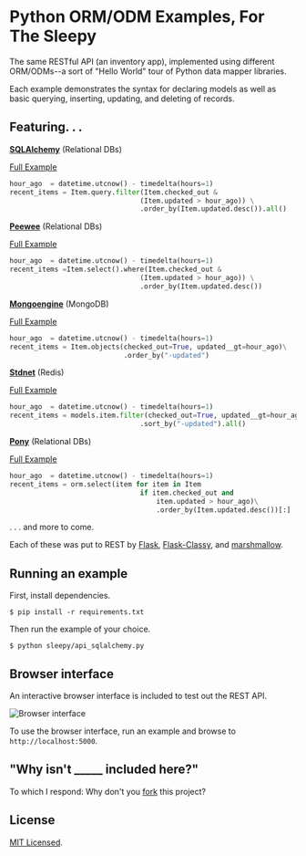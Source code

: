 # Python ORM/ODM Examples, For The Sleepy

The same RESTful API (an inventory app), implemented using different ORM/ODMs--a sort of "Hello World" tour of Python data mapper libraries.

Each example demonstrates the syntax for declaring models as well as basic querying, inserting, updating, and deleting of records.


## Featuring. . .

**[SQLAlchemy](http://www.sqlalchemy.org/)** (Relational DBs)

[Full Example](https://github.com/sloria/PythonORMSleepy/blob/master/sleepy/api_sqlalchemy.py)

```python
hour_ago  = datetime.utcnow() - timedelta(hours=1)
recent_items = Item.query.filter(Item.checked_out &
                                (Item.updated > hour_ago)) \
                                .order_by(Item.updated.desc()).all()
```

**[Peewee](http://peewee.readthedocs.org/en/latest/)** (Relational DBs)

[Full Example](https://github.com/sloria/PythonORMSleepy/blob/master/sleepy/api_peewee.py)

```python
hour_ago  = datetime.utcnow() - timedelta(hours=1)
recent_items =Item.select().where(Item.checked_out &
                                (Item.updated > hour_ago)) \
                                .order_by(Item.updated.desc())
```

**[Mongoengine](http://mongoengine.org)** (MongoDB)

[Full Example](https://github.com/sloria/PythonORMSleepy/blob/master/sleepy/api_mongoengine.py)

```python
hour_ago  = datetime.utcnow() - timedelta(hours=1)
recent_items = Item.objects(checked_out=True, updated__gt=hour_ago)\
                            .order_by("-updated")
```

**[Stdnet](http://pythonhosted.org/python-stdnet/index.html)** (Redis)

[Full Example](https://github.com/sloria/PythonORMSleepy/blob/master/sleepy/api_stdnet.py)

```python
hour_ago  = datetime.utcnow() - timedelta(hours=1)
recent_items = models.item.filter(checked_out=True, updated__gt=hour_ago)\
                                .sort_by("-updated").all()
```

**[Pony](http://ponyorm.com/)** (Relational DBs)

[Full Example](https://github.com/sloria/PythonORMSleepy/blob/master/sleepy/api_pony.py)

```python
hour_ago  = datetime.utcnow() - timedelta(hours=1)
recent_items = orm.select(item for item in Item
                                if item.checked_out and
                                    item.updated > hour_ago)\
                                    .order_by(Item.updated.desc())[:]
```


. . . and more to come.

Each of these was put to REST by [Flask](http://flask.pocoo.org), [Flask-Classy](http://pythonhosted.org/Flask-Classy/), and [marshmallow](http://marshmallow.readthedocs.org).

## Running an example

First, install dependencies.

    $ pip install -r requirements.txt

Then run the example of your choice.

    $ python sleepy/api_sqlalchemy.py

## Browser interface
An interactive browser interface is included to test out the REST API.

<img src="https://dl.dropboxusercontent.com/u/1693233/github/inventory-api.png" alt="Browser interface">

To use the browser interface, run an example and browse to `http://localhost:5000`.

## "Why isn't  _____ included here?"

To which I respond: Why don't you [fork](https://github.com/sloria/PythonORMSleepy/fork) this project?



## License 

[MIT Licensed](http://sloria.mit-license.org/).
